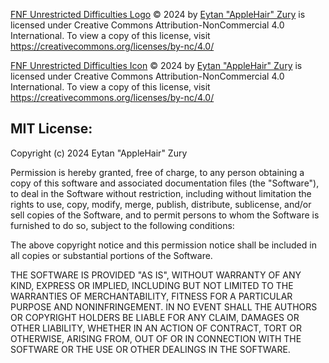 [FNF Unrestricted Difficulties Logo](https://github.com/AppleHair/FNF-UnrestDiffs/blob/main/UD-Logo.gif) © 2024 by [Eytan "AppleHair" Zury](https://github.com/AppleHair) is licensed under Creative Commons Attribution-NonCommercial 4.0 International. To view a copy of this license, visit https://creativecommons.org/licenses/by-nc/4.0/

[FNF Unrestricted Difficulties Icon](https://github.com/AppleHair/FNF-UnrestDiffs/blob/main/_polymod_icon.png) © 2024 by [Eytan "AppleHair" Zury](https://github.com/AppleHair) is licensed under Creative Commons Attribution-NonCommercial 4.0 International. To view a copy of this license, visit https://creativecommons.org/licenses/by-nc/4.0/

## MIT License:

Copyright (c) 2024 Eytan "AppleHair" Zury

Permission is hereby granted, free of charge, to any person obtaining a copy of this software and associated documentation files (the "Software"), to deal in the Software without restriction, including without limitation the rights to use, copy, modify, merge, publish, distribute, sublicense, and/or sell copies of the Software, and to permit persons to whom the Software is furnished to do so, subject to the following conditions:

The above copyright notice and this permission notice shall be included in all copies or substantial portions of the Software.

THE SOFTWARE IS PROVIDED "AS IS", WITHOUT WARRANTY OF ANY KIND, EXPRESS OR IMPLIED, INCLUDING BUT NOT LIMITED TO THE WARRANTIES OF MERCHANTABILITY, FITNESS FOR A PARTICULAR PURPOSE AND NONINFRINGEMENT. IN NO EVENT SHALL THE AUTHORS OR COPYRIGHT HOLDERS BE LIABLE FOR ANY CLAIM, DAMAGES OR OTHER LIABILITY, WHETHER IN AN ACTION OF CONTRACT, TORT OR OTHERWISE, ARISING FROM, OUT OF OR IN CONNECTION WITH THE SOFTWARE OR THE USE OR OTHER DEALINGS IN THE SOFTWARE.
